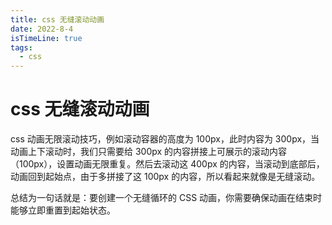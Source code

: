 ```yaml
---
title: css 无缝滚动动画
date: 2022-8-4
isTimeLine: true
tags:
  - css
---
```


# css 无缝滚动动画

css 动画无限滚动技巧，例如滚动容器的高度为 100px，此时内容为 300px，当动画上下滚动时，我们只需要给 300px 的内容拼接上可展示的滚动内容（100px），设置动画无限重复。然后去滚动这 400px 的内容，当滚动到底部后，动画回到起始点，由于多拼接了这 100px 的内容，所以看起来就像是无缝滚动。

总结为一句话就是：要创建一个无缝循环的 CSS 动画，你需要确保动画在结束时能够立即重置到起始状态。
